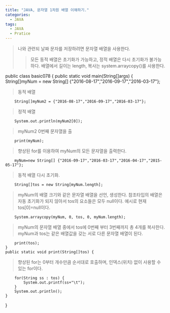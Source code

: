 ```yaml
---
title: "JAVA, 문자열 1차원 배열 이해하기."
categories:
  - JAVA
tags:
  - JAVA
  - Pratice
---
```


>나와 관련되 날짜 문자를 저장하려면 문자열 배열을 사용한다.
>>모든 동적 배열은 초기화가 가능하고, 정적 배열은 다시 초기화가 불가능 하다. 배열에서 길이는 length, 복사는 system.arraycopy()를 사용한다.

public class basic078 {
	public static void main(String[]args) {
		String[]myNum = new String[] {"2016-08-17","2016-09-17","2016-03-17"}; 
    
>동적 배열

		String[]myNum2 = {"2016-08-17","2016-09-17","2016-03-17"}; 
    
>정적 배열

		System.out.println(myNum2[0]);
    
> myNum2 0번째 문자열을 출

		print(myNum);
    
>향상된 for를 이용하여 myNum의 모든 문자열을 출력한다. 

		myNum=new String[] {"2016-09-17","2016-03-17","2016-04-17","2015-05-17"}; 

>동적 배열 다시 초기화.

		String[]tos = new String[myNum.length]; 
    
>myNum의 배열 크기와 같은 문자열 배열을 선언, 생성한다. 참조타입의 배열은 자동 초기화가 되지 않아서 tos의 요소들은 모두 null이다. 예시로 현재 tos[0]=null이다.

		System.arraycopy(myNum, 0, tos, 0, myNum.length); 
    
>myNum의 문자열 배열 중에서 tos에 0번째 부터 3번째까지 총 4개를 복사한다. myNum과 tos는 같은 배열값을 갖는 서로 다른 문자열 배열이 된다.

		print(tos);
	}
	public static void print(String[]tos) { 
    
>향상된 for는 0부터 개수만큼 순서대로 호출하며, 인덱스(위치) 없이 사용할 수 있는 for이다.

		for(String ss : tos) {
			System.out.printf(ss+"\t");
		}
		System.out.println();
	}
}